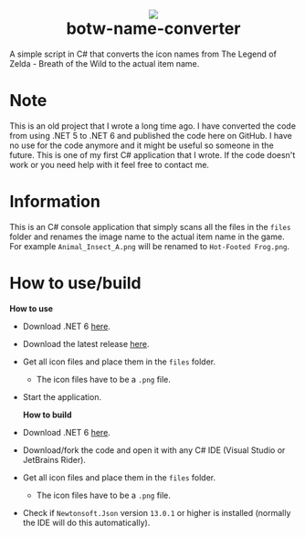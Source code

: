 <h1 align="center">
<img src='https://cdn.shogunate.tools/assets/logo/png/Almighty_Shogun_Stars_Thick_Small.png'>
<br>botw-name-converter</br>
</h1>

A simple script in C# that converts the icon names from The Legend of Zelda - Breath of the Wild to the actual item name.

# Note
This is an old project that I wrote a long time ago. I have converted the code from using .NET 5 to .NET 6 and published the code here on GitHub. I have no use for the code anymore and it might be useful so someone in the future. This is one of my first C# application that I wrote. If the code doesn't work or you need help with it feel free to contact me.

# Information
This is an C# console application that simply scans all the files in the `files` folder and renames the image name to the actual item name in the game. For example `Animal_Insect_A.png` will be renamed to `Hot-Footed Frog.png`.

# How to use/build
**How to use**
- Download .NET 6 [here](//dotnet.microsoft.com/download/dotnet/6.0).
- Download the latest release [here](//github.com/Almighty-Shogun/botw-name-converter/releases/latest).
- Get all icon files and place them in the `files` folder.
  - The icon files have to be a `.png` file.
- Start the application.


  **How to build**
- Download .NET 6 [here](//dotnet.microsoft.com/download/dotnet/6.0).
- Download/fork the code and open it with any C# IDE (Visual Studio or JetBrains Rider).
- Get all icon files and place them in the `files` folder.
    - The icon files have to be a `.png` file.
- Check if `Newtonsoft.Json` version `13.0.1` or higher is installed (normally the IDE will do this automatically).